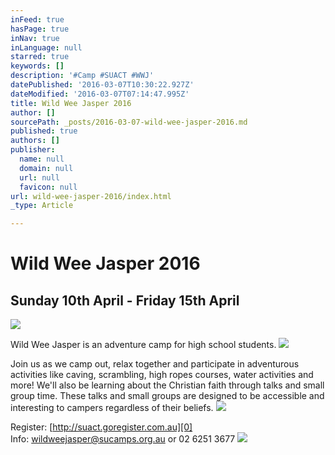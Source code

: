 ```yaml
---
inFeed: true
hasPage: true
inNav: true
inLanguage: null
starred: true
keywords: []
description: '#Camp #SUACT #WWJ'
datePublished: '2016-03-07T10:30:22.927Z'
dateModified: '2016-03-07T07:14:47.995Z'
title: Wild Wee Jasper 2016
author: []
sourcePath: _posts/2016-03-07-wild-wee-jasper-2016.md
published: true
authors: []
publisher:
  name: null
  domain: null
  url: null
  favicon: null
url: wild-wee-jasper-2016/index.html
_type: Article

---
```

# Wild Wee Jasper 2016

## Sunday 10th April - Friday 15th April
![](https://s3-us-west-2.amazonaws.com/the-grid-img/p/995d94e5213ae0bef2c70153eb7100e424f0cdb0.png)

Wild Wee Jasper
is an adventure
camp for high
school students. ![](https://s3-us-west-2.amazonaws.com/the-grid-img/p/37186416e4d4f06fd33142194a9bb4449dc2d954.png)

Join us as we
camp out, relax together and participate
in adventurous activities like
caving, scrambling, high ropes
courses, water activities and more!
We'll also be learning about the
Christian faith through talks and
small group time. These talks
and small groups are designed to
be accessible and interesting to
campers regardless of their beliefs. ![](https://the-grid-user-content.s3-us-west-2.amazonaws.com/8d7be90c-14a9-4ae4-8af1-febe5e6664a1.png)

Register: [http://suact.goregister.com.au][0]  
Info: [wildweejasper@sucamps.org.au][1] or 02
6251 3677
![](https://the-grid-user-content.s3-us-west-2.amazonaws.com/040c7a6d-1d78-4bf9-9c91-f946e965a623.png)

[0]: null
[1]: mailto://wildweejasper@sucamps.org.au